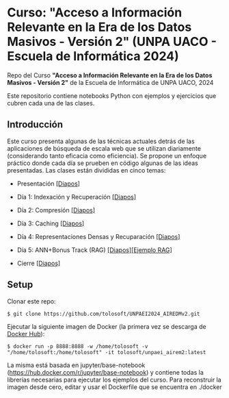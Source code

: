 # Curso: "Acceso a Información Relevante  en la Era de los Datos Masivos - Versión 2" (UNPA UACO - Escuela de Informática 2024)
Repo del Curso **"Acceso a Información Relevante  en la Era de los Datos Masivos - Versión 2"** de la Escuela de Informática de UNPA UACO, 2024 

Este repositorio contiene notebooks Python con ejemplos y ejercicios que cubren cada una de las clases.


## Introducción

Este curso presenta algunas de las técnicas actuales detrás de las aplicaciones de búsqueda de escala web que se utilizan diariamente (considerando tanto eficacia como eficiencia). Se propone un enfoque práctico donde cada día se prueben en código algunas de las ideas presentadas. Las clases están divididas en cinco temas:


- Presentación [[Diapos]](https://docs.google.com/presentation/d/1PmNESuk9vGONW5ZA2jTEMD0hP_3vMTAUg663iHru65g/edit#slide=id.g24bd9a771fb_0_604)
- Día 1: Indexación y Recuperación [[Diapos]](https://docs.google.com/presentation/d/1mfWtzMN_0a1DTIGAs4F6zfGGQFiD5WkjepYTMECx_HA/edit?usp=drive_link)
- Día 2: Compresión [[Diapos]](https://docs.google.com/presentation/d/1qFRyOdOYwM7DP0DgPoNZ6sxp6NBR3kH7Xdzdd07hCk0/edit#slide=id.gbcab2c191d_0_182)
- Día 3: Caching [[Diapos]](https://docs.google.com/presentation/d/1JgqGI618nejYWOmo1smWds5RW6nt6PyR9nPuJ317U_8/edit)
- Día 4: Representaciones Densas y Recuparación [[Diapos]](https://docs.google.com/presentation/d/1z33hYWVSqNd5GNyFO2l_QGy_hXUznQ8MtMaKthFZV7g/edit#slide=id.g24bd9a771fb_0_604)
- Día 5: ANN+Bonus Track (RAG) [[Diapos]](https://docs.google.com/presentation/d/1fO9oSeizhWeG2xKeORCcMDrhj50jyGJi2hrWrQB3va4/edit#slide=id.g24bd9a771fb_0_604)[[Ejemplo RAG]](https://colab.research.google.com/drive/1dJFC5dofWfXI3osx1Lech5uu1MoQby5-)

- Cierre [[Diapos]](https://docs.google.com/presentation/d/1zuq8XEN9Qz3DrXqWDct3VJvyYV43HGyZlWjreXGtRxg/edit#slide=id.g2204e00caf1_0_2)

## Setup
Clonar este repo:
```
$ git clone https://github.com/tolosoft/UNPAEI2024_AIREDMv2.git
```
Ejecutar la siguiente imagen de Docker (la primera vez se descarga de [Docker Hub](https://hub.docker.com/repository/docker/tolosoft/cacic_airedm/general)):

```
$ docker run -p 8888:8888 -w /home/tolosoft -v "/home/tolosoft:/home/tolosoft" -it tolosoft/unpaei_airem2:latest
```

La misma está basada en jupyter/base-notebook (https://hub.docker.com/r/jupyter/base-notebook) y contiene todas la librerías necesarias para ejecutar los ejemplos del curso. 
Para reconstruir la imagen desde cero, editar y usar el Dockerfile que se encuentra en ./docker
